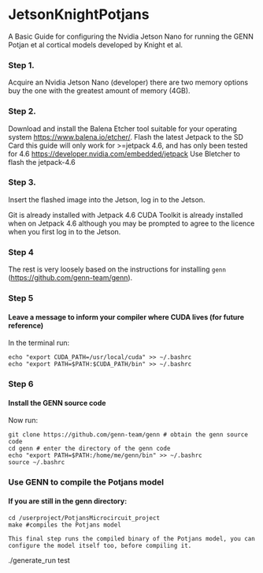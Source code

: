 # JetsonKnightPotjans
A Basic Guide for configuring the Nvidia Jetson Nano for running the GENN Potjan et al cortical models developed by Knight et al.

### Step 1.
Acquire an Nvidia Jetson Nano (developer) there are two memory options buy the one with the greatest amount of memory (4GB).
### Step 2.
Download and install the Balena Etcher tool suitable for your operating system https://www.balena.io/etcher/. 
Flash the latest Jetpack to the SD Card this guide will only work for >=jetpack 4.6, and has only been tested for 4.6
https://developer.nvidia.com/embedded/jetpack
Use Bletcher to flash the jetpack-4.6
### Step 3.
Insert the flashed image into the Jetson, log in to the Jetson.

Git is already installed with Jetpack 4.6
CUDA Toolkit is already installed when on Jetpack 4.6 although you may be prompted to agree to the licence when you first log in to the Jetson.

### Step 4
The rest is very loosely based on the instructions for installing `genn` (https://github.com/genn-team/genn).

### Step 5
#### Leave a message to inform your compiler where CUDA lives (for future reference)

In the terminal run:
```
echo "export CUDA_PATH=/usr/local/cuda" >> ~/.bashrc
echo "export PATH=$PATH:$CUDA_PATH/bin" >> ~/.bashrc
```
### Step 6
#### Install the GENN source code
Now run:
```
git clone https://github.com/genn-team/genn # obtain the genn source code
cd genn # enter the directory of the genn code
echo "export PATH=$PATH:/home/me/genn/bin" >> ~/.bashrc
source ~/.bashrc
```
### Use GENN to compile the Potjans model
#### If you are still in the genn directory:
```
cd /userproject/PotjansMicrocircuit_project
make #compiles the Potjans model

This final step runs the compiled binary of the Potjans model, you can configure the model itself too, before compiling it.
```
./generate_run test
```


